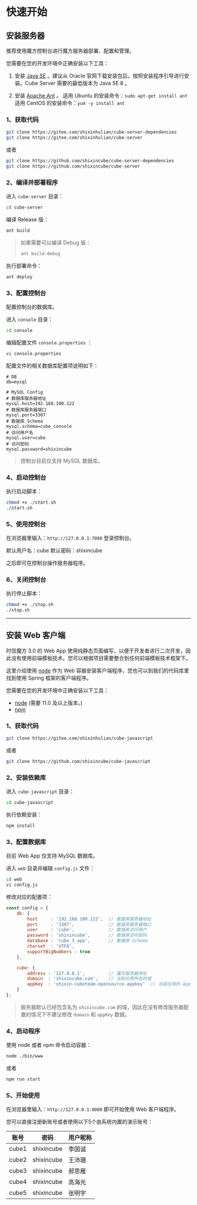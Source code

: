 # 快速开始

## 安装服务器

推荐使用魔方控制台进行魔方服务器部署、配置和管理。

您需要在您的开发环境中正确安装以下工具：

1. 安装 [Java SE](https://www.oracle.com/java/technologies/javase-downloads.html) 。建议从 Oracle 官网下载安装包后，按照安装程序引导进行安装。Cube Server 需要的最低版本为 Java SE 8 。

2. 安装 [Apache Ant](http://ant.apache.org/) 。
  适用 Ubuntu 的安装命令：`sudo apt-get install ant`
  适用 CentOS 的安装命令：`yum -y install ant`


### 1、获取代码

```bash
git clone https://gitee.com/shixinhulian/cube-server-dependencies
git clone https://gitee.com/shixinhulian/cube-server
```

或者

```bash
git clone https://github.com/shixincube/cube-server-dependencies
git clone https://github.com/shixincube/cube-server
```

### 2、编译并部署程序

进入 `cube-server` 目录：

```bash
cd cube-server
```

编译 Release 版：

```bash
ant build
```

>
>如果需要可以编译 Debug 版：
>
>```bash
>ant build-debug
>```
>

执行部署命令：

```bash
ant deploy
```

### 3、配置控制台

配置控制台的数据库。

进入 `console` 目录：
```bash
cd console
```

编辑配置文件 `console.properties` ：
```bash
vi console.properties
```

配置文件的相关数据库配置项说明如下：

```
# DB
db=mysql

# MySQL Config
# 数据库服务器地址
mysql.host=192.168.100.122
# 数据库服务器端口
mysql.port=3307
# 数据库 Schema
mysql.schema=cube_console
# 访问用户名
mysql.user=cube
# 访问密码
mysql.password=shixincube
```

> 控制台目前仅支持 MySQL 数据库。


### 4、启动控制台

执行启动脚本：

```bash
chmod +x ./start.sh
./start.sh
```

### 5、使用控制台

在浏览器里输入：`http://127.0.0.1:7080` 登录控制台。

默认用户名：cube
默认密码：shixincube

之后即可在控制台操作服务器程序。


### 6、关闭控制台

执行停止脚本：

```bash
chmod +x ./stop.sh
./stop.sh
```

----

## 安装 Web 客户端

时信魔方 3.0 的 Web App 使用纯静态页面编写，以便于开发者进行二次开发，因此没有使用前端模板技术。您可以根据项目需要整合到任何前端模板技术框架下。

这里介绍使用 [node](https://nodejs.org/zh-cn/) 作为 Web 容器安装客户端程序，您也可以到我们的代码库里找到使用 Spring 框架的客户端程序。

您需要在您的开发环境中正确安装以下工具：

* [node](https://nodejs.org/zh-cn/) (需要 11.0 及以上版本。)
* [npm](https://www.npmjs.com/)


### 1、获取代码

```bash
git clone https://gitee.com/shixinhulian/cube-javascript
```

或者

```bash
git clone https://github.com/shixincube/cube-javascript
```

### 2、安装依赖库

进入 `cube-javascript` 目录：

```bash
cd cube-javascript
```

执行依赖安装：

```bash
npm install
```

### 3、配置数据库

目前 Web App 仅支持 MySQL 数据库。

进入 `web` 目录并编辑 `config.js` 文件：

```bash
cd web
vi config.js
```

修改对应的配置项：

```javascript
const config = {
    db: {
        host     : '192.168.100.122',  // 数据库服务器地址
        port     : '3307',             // 数据库服务器端口
        user     : 'cube',             // 数据库访问用户
        password : 'shixincube',       // 数据库访问密码
        database : 'cube_3_app',       // 数据库 Schema
        charset  : 'UTF8',
        supportBigNumbers : true
    },

    cube: {
        address : '127.0.0.1',         // 魔方服务器地址
        domain  : 'shixincube.com',    // 当前应用所在的域
        appKey  : 'shixin-cubeteam-opensource-appkey'  // 当前应用的 App-Key
    }
};
```

> 服务器默认已经包含名为 `shixincube.com` 的域，因此在没有修改服务器配置的情况下不建议修改 `domain` 和 `appKey` 数据。

### 4、启动程序

使用 node 或者 npm 命令启动容器：

```bash
node ./bin/www
```

或者

```bash
npm run start
```

### 5、开始使用

在浏览器里输入：`http://127.0.0.1:8080` 即可开始使用 Web 客户端程序。

您可以直接注册新账号或者使用以下5个由系统内置的演示账号：

| 账号 | 密码 | 用户昵称 |
| -- | -- | -- |
| cube1 | shixincube | 李国诚 |
| cube2 | shixincube | 王沛珊 |
| cube3 | shixincube | 郝思雁 |
| cube4 | shixincube | 高海光 |
| cube5 | shixincube | 张明宇 |


&nbsp;
&nbsp;
&nbsp;
